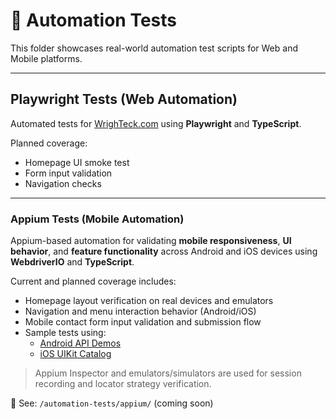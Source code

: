 # 🤖 Automation Tests

This folder showcases real-world automation test scripts for Web and Mobile platforms.

---

## Playwright Tests (Web Automation)

Automated tests for [WrighTeck.com](https://www.wrighteck.com) using **Playwright** and **TypeScript**.

Planned coverage:
- Homepage UI smoke test
- Form input validation
- Navigation checks

---

### Appium Tests (Mobile Automation)

Appium-based automation for validating **mobile responsiveness**, **UI behavior**, and **feature functionality** across Android and iOS devices using **WebdriverIO** and **TypeScript**.

Current and planned coverage includes:
- Homepage layout verification on real devices and emulators
- Navigation and menu interaction behavior (Android/iOS)
- Mobile contact form input validation and submission flow
- Sample tests using:
  - [Android API Demos](https://github.com/appium/android-apidemos)
  - [iOS UIKit Catalog](https://github.com/appium/ios-uicatalog)

> Appium Inspector and emulators/simulators are used for session recording and locator strategy verification.

📁 See: `/automation-tests/appium/` (coming soon)
